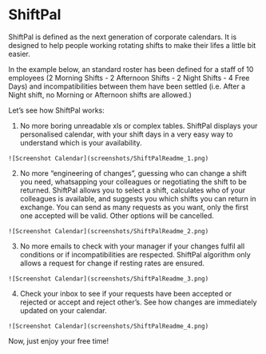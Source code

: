 ShiftPal
===============


ShiftPal is defined as the next generation of corporate calendars. It is designed to help people working rotating shifts to make their lifes a little bit easier. 

In the example below, an standard roster has been defined for a staff of 10 employees (2 Morning Shifts - 2 Afternoon Shifts - 2 Night Shifts - 4 Free Days) and incompatibilities between them have been settled (i.e. After a Night shift, no Morning or Afternoon shifts are allowed.)

Let’s see how ShiftPal works:
  
  1. No more boring unreadable xls or complex tables. 
    ShiftPal displays your personalised calendar, with your shift days in a very easy way to understand which is your availability.

    ![Screenshot Calendar](screenshots/ShiftPalReadme_1.png)
  
  2. No more “engineering of changes”, guessing who can change a shift you need, whatsapping your colleagues or negotiating the shift to be returned.
    ShiftPal allows you to select a shift, calculates who of your colleagues is available, and suggests you which shifts you can return in exchange. You can send as many requests as you want, only the first one accepted will be valid. Other options will be cancelled. 

    ![Screenshot Calendar](screenshots/ShiftPalReadme_2.png)


  3. No more emails to check with your manager if your changes fulfil all conditions or if incompatibilities are respected. 
    ShiftPal algorithm only allows a request for change if resting rates are ensured.

    ![Screenshot Calendar](screenshots/ShiftPalReadme_3.png)

  4. Check your inbox to see if your requests have been accepted or rejected or accept and reject other’s. See how changes are immediately updated on your calendar.

  	![Screenshot Calendar](screenshots/ShiftPalReadme_4.png)

Now, just enjoy your free time!

